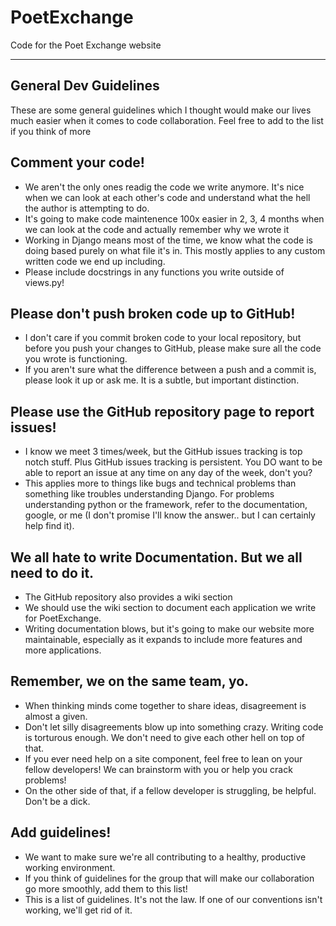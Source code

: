 PoetExchange
============

Code for the Poet Exchange website

--------------
General Dev Guidelines
--------------
These are some general guidelines which I thought would make our lives much easier when it comes to code collaboration. Feel free to add to the list if you think of more

Comment your code!
-----------------
- We aren't the only ones readig the code we write anymore. It's nice when we can look at each other's code and understand what the hell the author is attempting to do.
- It's going to make code maintenence 100x easier in 2, 3, 4 months when we can look at the code and actually remember why we wrote it
- Working in Django means most of the time, we know what the code is doing based purely on what file it's in. This mostly applies to any custom written code we end up including.
- Please include docstrings in any functions you write outside of views.py!

Please don't push broken code up to GitHub!
----------------------------------------------
- I don't care if you commit broken code to your local repository, but before you push your changes to GitHub, please make sure all the code you wrote is functioning.
- If you aren't sure what the difference between a push and a commit is, please look it up or ask me. It is a subtle, but important distinction.

Please use the GitHub repository page to report issues!
---------------------------------------------------------
- I know we meet 3 times/week, but the GitHub issues tracking is top notch stuff. Plus GitHub issues tracking is persistent. You DO want to be able to report an issue at any time on any day of the week, don't you?
- This applies more to things like bugs and technical problems than something like troubles understanding Django. For problems understanding python or the framework, refer to the documentation, google, or me (I don't promise I'll know the answer.. but I can certainly help find it).

We all hate to write Documentation. But we all need to do it.
---------------------------------------------------------------
- The GitHub repository also provides a wiki section
- We should use the wiki section to document each application we write for PoetExchange.
- Writing documentation blows, but it's going to make our website more maintainable, especially as it expands to include more features and more applications.

Remember, we on the same team, yo.
-------------------------------------
- When thinking minds come together to share ideas, disagreement is almost a given.
- Don't let silly disagreements blow up into something crazy. Writing code is torturous enough. We don't need to give each other hell on top of that.
- If you ever need help on a site component, feel free to lean on your fellow developers! We can brainstorm with you or help you crack problems!
- On the other side of that, if a fellow developer is struggling, be helpful. Don't be a dick.

Add guidelines!
-----------------
- We want to make sure we're all contributing to a healthy, productive working environment.
- If you think of guidelines for the group that will make our collaboration go more smoothly, add them to this list!
- This is a list of  guidelines. It's not the law. If one of our conventions isn't working, we'll get rid of it.
